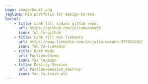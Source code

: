 ```yaml
---
Logo: image/heart.png
Tagline: Min portfolio för design-kursen.
Social:
    - title: Länk till sidans github repo.
      url: https://github.com/juliamasana98
      icon: fab fa-github
    - title: Länk till min linkedin
      url: https://www.linkedin.com/in/julia-masana-977921202/
      icon: fab fa-linkedin
    - title: Dark Mode
      url: ?action=theme
      icon: fas fa-moon
    - title: Destroy Session
      url: ?action=session_destroy
      icon: fas fa-trash-alt
---
```

